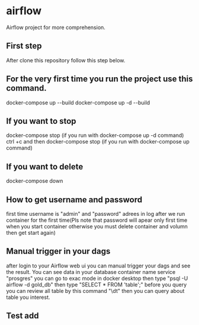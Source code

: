 # airflow
Airflow project for more comprehension.

## First step
After clone this repository follow this step below.

## For the very first time you run the project use this command.
docker-compose up --build
docker-compose up -d --build

## If you want to stop 
docker-compose stop (if you run with docker-compose up -d command)
ctrl +c and then docker-compose stop (if you run with docker-compose up command)

## If you want to delete 
docker-compose down

## How to get username and password 
first time username is "admin" and "password" adrees in log after we run container for the first time(Pls note that password will apear only first time when you start container otherwise you must delete container and volumn then get start again)

## Manual trigger in your dags
after login to your Airflow web ui you can manual trigger your dags and see the result. You can see data in your database container name service "prosgres" you can go to exac mode in docker desktop then type "psql -U airflow -d gold_db" then type "SELECT * FROM 'table';" before you query you can review all table by this command "\dt" then you can query about table you interest.

## Test add